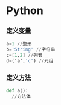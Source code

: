 # Python

### 定义变量
``` Python
a=1 //整形
b='String' //字符串
c=[1,2] //列表
d=(‘a’,'c') //元组
```
### 定义方法
``` Python
def a():
  //方法体
```
